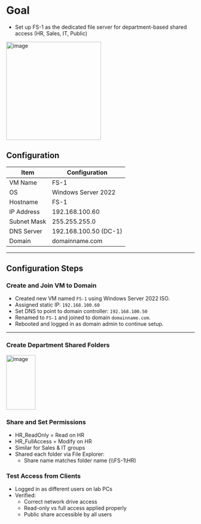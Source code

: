 # Goal
- Set up FS-1 as the dedicated file server for department-based shared access (HR, Sales, IT, Public)
<img width="253" height="262" alt="image" src="https://github.com/user-attachments/assets/4872550a-64da-475b-afa6-d7afb667f715" />


## Configuration

| Item               | Configuration                  |
|--------------------|--------------------------------|
| VM Name            | FS-1                           |
| OS                 | Windows Server 2022            |
| Hostname           | FS-1                           |
| IP Address         | 192.168.100.60                 |
| Subnet Mask        | 255.255.255.0                  |
| DNS Server         | 192.168.100.50 (DC-1)          |
| Domain             | domainname.com                 |

---

## Configuration Steps

### Create and Join VM to Domain
- Created new VM named `FS-1` using Windows Server 2022 ISO.
- Assigned static IP: `192.168.100.60`
- Set DNS to point to domain controller: `192.168.100.50`
- Renamed to `FS-1` and joined to domain `domainname.com`.
- Rebooted and logged in as domain admin to continue setup.

---

### Create Department Shared Folders

<img width="78" height="146" alt="image" src="https://github.com/user-attachments/assets/87fc6485-7481-4e40-bc87-5762b7b3221b" />


### Share and Set Permissions
- HR_ReadOnly = Read on HR
- HR_FullAccess = Modify on HR
- Similar for Sales & IT groups
- Shared each folder via File Explorer:
    - Share name matches folder name (\\\FS-1\HR)

### Test Access from Clients
- Logged in as different users  on lab PCs
- Verified:
  - Correct network drive access
  - Read-only vs full access applied properly
  - Public share accessible by all users









